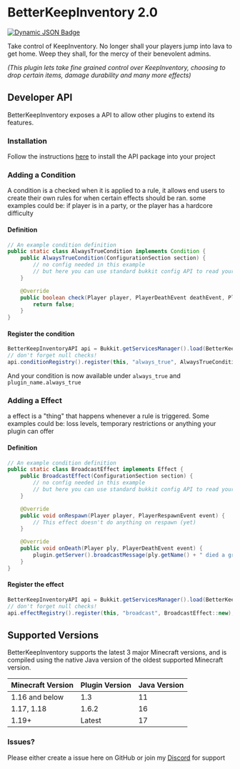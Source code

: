 # BetterKeepInventory 2.0
[![Dynamic JSON Badge](https://img.shields.io/badge/dynamic/json?url=https%3A%2F%2Fapi.spiget.org%2Fv2%2Fresources%2F93081&query=downloads&logo=spigotmc&label=Downloads&color=%23ED8106)](https://www.spigotmc.org/resources/betterkeepinventory.93081/)

Take control of KeepInventory.
No longer shall your players jump into lava to get home. Weep they shall, for the mercy of their benevolent admins.


*(This plugin lets take fine grained control over KeepInventory, choosing to drop certain items, damage durability and many more effects)*

## Developer API
BetterKeepInventory exposes a API to allow other plugins to extend its features.
### Installation
Follow the instructions [here](https://github.com/BeepSterr/BetterKeepInventory/packages/2605938) to install the API package into your project

### Adding a Condition
A condition is a checked when it is applied to a rule, it allows end users to create their own rules
for when certain effects should be ran. some examples could be: if player is in a party, or the player has a hardcore difficulty
#### Definition
```java
// An example condition definition
public static class AlwaysTrueCondition implements Condition {
    public AlwaysTrueCondition(ConfigurationSection section) {
        // no config needed in this example
        // but here you can use standard bukkit config API to read your conditions values
    }

    @Override
    public boolean check(Player player, PlayerDeathEvent deathEvent, PlayerRespawnEvent respawnEvent) {
        return false;
    }
}
```

#### Register the condition
```java
BetterKeepInventoryAPI api = Bukkit.getServicesManager().load(BetterKeepInventoryAPI.class);
// don't forget null checks!
api.conditionRegistry().register(this, "always_true", AlwaysTrueCondition::new);
```
And your condition is now available under `always_true` and `plugin_name.always_true`

### Adding a Effect
a effect is a "thing" that happens whenever a rule is triggered.
Some examples could be: loss levels, temporary restrictions or anything your plugin can offer 
#### Definition
```java
// An example condition definition
public static class BroadcastEffect implements Effect {
    public BroadcastEffect(ConfigurationSection section) {
        // no config needed in this example
        // but here you can use standard bukkit config API to read your conditions values
    }

    @Override
    public void onRespawn(Player player, PlayerRespawnEvent event) {
        // This effect doesn't do anything on respawn (yet)
    }

    @Override
    public void onDeath(Player ply, PlayerDeathEvent event) {
        plugin.getServer().broadcastMessage(ply.getName() + " died a gruesome death.");
    }
}
```
#### Register the effect
```java
BetterKeepInventoryAPI api = Bukkit.getServicesManager().load(BetterKeepInventoryAPI.class);
// don't forget null checks!
api.effectRegistry().register(this, "broadcast", BroadcastEffect::new);
```
## Supported Versions
BetterKeepInventory supports the latest 3 major Minecraft versions, and is compiled using the native Java version of the oldest supported Minecraft version.

| Minecraft Version | Plugin Version | Java Version |
|-------------------|----------------|--------------|
| 1.16 and below    | 1.3            | 11           |
| 1.17, 1.18        | 1.6.2          | 16           |
| 1.19+             | Latest         | 17           |

### Issues?
Please either create a issue here on GitHub or join my [Discord](https://discord.gg/fFvFXPvtty) for support
